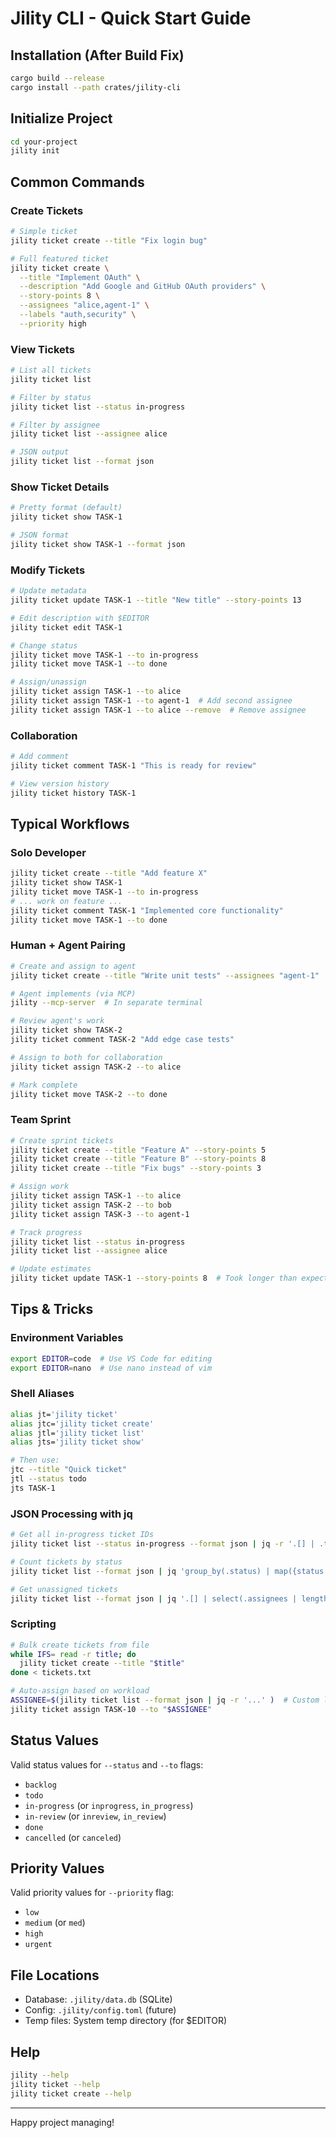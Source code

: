# Jility CLI - Quick Start Guide

## Installation (After Build Fix)

```bash
cargo build --release
cargo install --path crates/jility-cli
```

## Initialize Project

```bash
cd your-project
jility init
```

## Common Commands

### Create Tickets

```bash
# Simple ticket
jility ticket create --title "Fix login bug"

# Full featured ticket
jility ticket create \
  --title "Implement OAuth" \
  --description "Add Google and GitHub OAuth providers" \
  --story-points 8 \
  --assignees "alice,agent-1" \
  --labels "auth,security" \
  --priority high
```

### View Tickets

```bash
# List all tickets
jility ticket list

# Filter by status
jility ticket list --status in-progress

# Filter by assignee
jility ticket list --assignee alice

# JSON output
jility ticket list --format json
```

### Show Ticket Details

```bash
# Pretty format (default)
jility ticket show TASK-1

# JSON format
jility ticket show TASK-1 --format json
```

### Modify Tickets

```bash
# Update metadata
jility ticket update TASK-1 --title "New title" --story-points 13

# Edit description with $EDITOR
jility ticket edit TASK-1

# Change status
jility ticket move TASK-1 --to in-progress
jility ticket move TASK-1 --to done

# Assign/unassign
jility ticket assign TASK-1 --to alice
jility ticket assign TASK-1 --to agent-1  # Add second assignee
jility ticket assign TASK-1 --to alice --remove  # Remove assignee
```

### Collaboration

```bash
# Add comment
jility ticket comment TASK-1 "This is ready for review"

# View version history
jility ticket history TASK-1
```

## Typical Workflows

### Solo Developer
```bash
jility ticket create --title "Add feature X"
jility ticket show TASK-1
jility ticket move TASK-1 --to in-progress
# ... work on feature ...
jility ticket comment TASK-1 "Implemented core functionality"
jility ticket move TASK-1 --to done
```

### Human + Agent Pairing
```bash
# Create and assign to agent
jility ticket create --title "Write unit tests" --assignees "agent-1"

# Agent implements (via MCP)
jility --mcp-server  # In separate terminal

# Review agent's work
jility ticket show TASK-2
jility ticket comment TASK-2 "Add edge case tests"

# Assign to both for collaboration
jility ticket assign TASK-2 --to alice

# Mark complete
jility ticket move TASK-2 --to done
```

### Team Sprint
```bash
# Create sprint tickets
jility ticket create --title "Feature A" --story-points 5
jility ticket create --title "Feature B" --story-points 8
jility ticket create --title "Fix bugs" --story-points 3

# Assign work
jility ticket assign TASK-1 --to alice
jility ticket assign TASK-2 --to bob
jility ticket assign TASK-3 --to agent-1

# Track progress
jility ticket list --status in-progress
jility ticket list --assignee alice

# Update estimates
jility ticket update TASK-1 --story-points 8  # Took longer than expected
```

## Tips & Tricks

### Environment Variables
```bash
export EDITOR=code  # Use VS Code for editing
export EDITOR=nano  # Use nano instead of vim
```

### Shell Aliases
```bash
alias jt='jility ticket'
alias jtc='jility ticket create'
alias jtl='jility ticket list'
alias jts='jility ticket show'

# Then use:
jtc --title "Quick ticket"
jtl --status todo
jts TASK-1
```

### JSON Processing with jq
```bash
# Get all in-progress ticket IDs
jility ticket list --status in-progress --format json | jq -r '.[] | .ticket_number'

# Count tickets by status
jility ticket list --format json | jq 'group_by(.status) | map({status: .[0].status, count: length})'

# Get unassigned tickets
jility ticket list --format json | jq '.[] | select(.assignees | length == 0)'
```

### Scripting
```bash
# Bulk create tickets from file
while IFS= read -r title; do
  jility ticket create --title "$title"
done < tickets.txt

# Auto-assign based on workload
ASSIGNEE=$(jility ticket list --format json | jq -r '...' )  # Custom logic
jility ticket assign TASK-10 --to "$ASSIGNEE"
```

## Status Values

Valid status values for `--status` and `--to` flags:
- `backlog`
- `todo`
- `in-progress` (or `inprogress`, `in_progress`)
- `in-review` (or `inreview`, `in_review`)
- `done`
- `cancelled` (or `canceled`)

## Priority Values

Valid priority values for `--priority` flag:
- `low`
- `medium` (or `med`)
- `high`
- `urgent`

## File Locations

- Database: `.jility/data.db` (SQLite)
- Config: `.jility/config.toml` (future)
- Temp files: System temp directory (for $EDITOR)

## Help

```bash
jility --help
jility ticket --help
jility ticket create --help
```

---

Happy project managing!
